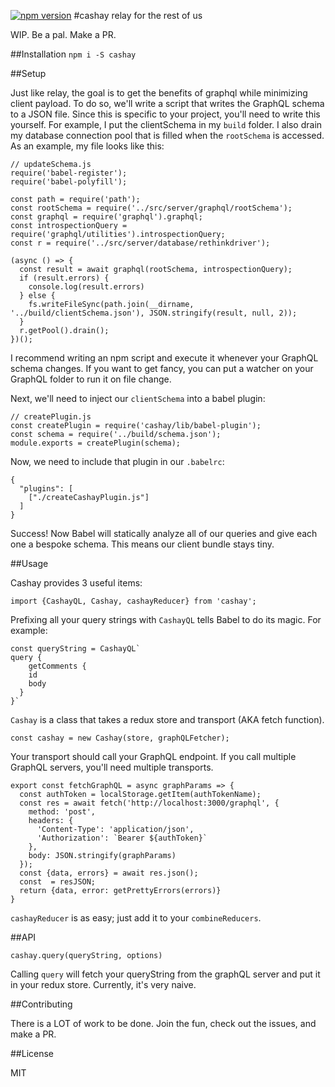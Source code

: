 [![npm version](https://badge.fury.io/js/cashay.svg)](https://badge.fury.io/js/cashay)
#cashay
relay for the rest of us

WIP. Be a pal. Make a PR.

##Installation
`npm i -S cashay`

##Setup

Just like relay, the goal is to get the benefits of graphql while minimizing client payload.
To do so, we'll write a script that writes the GraphQL schema to a JSON file.
Since this is specific to your project, you'll need to write this yourself. 
For example, I put the clientSchema in my `build` folder.
I also drain my database connection pool that is filled when the `rootSchema` is accessed.
As an example, my file looks like this:

```
// updateSchema.js
require('babel-register');
require('babel-polyfill');

const path = require('path');
const rootSchema = require('../src/server/graphql/rootSchema');
const graphql = require('graphql').graphql;
const introspectionQuery = require('graphql/utilities').introspectionQuery;
const r = require('../src/server/database/rethinkdriver');

(async () => {
  const result = await graphql(rootSchema, introspectionQuery);
  if (result.errors) {
    console.log(result.errors)
  } else {
    fs.writeFileSync(path.join(__dirname, '../build/clientSchema.json'), JSON.stringify(result, null, 2));
  }
  r.getPool().drain();
})();
```
I recommend writing an npm script and execute it whenever your GraphQL schema changes.
If you want to get fancy, you can put a watcher on your GraphQL folder to run it on file change.

Next, we'll need to inject our `clientSchema` into a babel plugin:

```
// createPlugin.js
const createPlugin = require('cashay/lib/babel-plugin');
const schema = require('../build/schema.json');
module.exports = createPlugin(schema);
```

Now, we need to include that plugin in our `.babelrc`:

```
{
  "plugins": [
    ["./createCashayPlugin.js"]
  ]
}
```
Success! Now Babel will statically analyze all of our queries and give each one a bespoke schema.
This means our client bundle stays tiny.

##Usage 

Cashay provides 3 useful items:

`import {CashayQL, Cashay, cashayReducer} from 'cashay';`

Prefixing all your query strings with `CashayQL` tells Babel to do its magic. For example:

```
const queryString = CashayQL`
query {
	getComments {
    id
    body
  }
}`
```

`Cashay` is a class that takes a redux store and transport (AKA fetch function).

`const cashay = new Cashay(store, graphQLFetcher);`

Your transport should call your GraphQL endpoint. 
If you call multiple GraphQL servers, you'll need multiple transports.

```
export const fetchGraphQL = async graphParams => {
  const authToken = localStorage.getItem(authTokenName);
  const res = await fetch('http://localhost:3000/graphql', {
    method: 'post',
    headers: {
      'Content-Type': 'application/json',
      'Authorization': `Bearer ${authToken}`
    },
    body: JSON.stringify(graphParams)
  });
  const {data, errors} = await res.json();
  const  = resJSON;
  return {data, error: getPrettyErrors(errors)}
}
```

`cashayReducer` is as easy; just add it to your `combineReducers`. 
 
 
##API
 
`cashay.query(queryString, options)`

Calling `query` will fetch your queryString from the graphQL server and put it in your redux store.
Currently, it's very naive.

##Contributing

There is a LOT of work to be done. Join the fun, check out the issues, and make a PR.

##License

MIT





